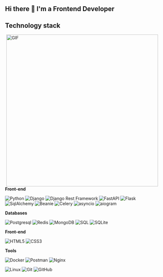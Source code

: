 ## Hi there 👋 I'm a Frontend Developer

## Technology stack

<img align="right" alt="GIF" src="https://media2.giphy.com/media/v1.Y2lkPTc5MGI3NjExMHpyMnZmM2d5c2pzb3Y2YmNleW5vamtwemRwNTRhZnE1aWUxcnJ5diZlcD12MV9pbnRlcm5hbF9naWZfYnlfaWQmY3Q9Zw/jBOOXxSJfG8kqMxT11/giphy.gif" width="500" height="500" />


**Front-end**

![Python](https://img.shields.io/badge/nextdotjs?style=flat-square&logo=Nextjs)
![Django](https://img.shields.io/badge/-Django-0aad48?style=flat-square&logo=Django)
![Django Rest Framework](https://img.shields.io/badge/DRF-red?style=flat-square&logo=Django)
![FastAPI](https://img.shields.io/badge/-FastAPI-%2300C7B7?style=flat-square&logo=FastAPI)
![Flask](https://img.shields.io/badge/-Flask-%232c3e50?style=flat-square&logo=Flask)
![SqlAlchemy](https://img.shields.io/badge/-SqlAlchemy-FCA121?style=flat-square&logo=SqlAlchemy)
![Beanie](https://img.shields.io/badge/-Beanie-FF6F00?style=flat-square&logo=Beanie&logoColor=white)
![Celery](https://img.shields.io/badge/-Celery-%2300C7B7?style=flat-square&logo=Celery)
![asyncio](https://img.shields.io/badge/-asyncio-333333?style=flat-square&logo=python&logoColor=white)
![aiogram](https://img.shields.io/badge/-aiogram-2C2D72?style=flat-square&logo=telegram&logoColor=white)


**Databases**

![Postgresql](https://img.shields.io/badge/-Postgresql-%232c3e50?style=flat-square&logo=Postgresql)
![Redis](https://img.shields.io/badge/-Redis-FCA121?style=flat-square&logo=Redis)
![MongoDB](https://img.shields.io/badge/-MongoDB-47A248?style=flat-square&logo=MongoDB)
![SQL](https://img.shields.io/badge/-SQL-003B57?style=flat-square&logo=postgresql&logoColor=white)
![SQLite](https://img.shields.io/badge/-SQLite-003B57?style=flat-square&logo=sqlite&logoColor=white)


**Front-end**

![HTML5](https://img.shields.io/badge/-HTML5-%23E44D27?style=flat-square&logo=html5&logoColor=ffffff)
![CSS3](https://img.shields.io/badge/-CSS3-%231572B6?style=flat-square&logo=css3)

**Tools**

![Docker](https://img.shields.io/badge/-Docker-46a2f1?style=flat-square&logo=docker&logoColor=white)
![Postman](https://img.shields.io/badge/Postman-FCA121?style=flat-square&logo=postman)
![Nginx](https://img.shields.io/badge/-Nginx-009639?style=flat-square&logo=nginx&logoColor=white)

![Linux](https://img.shields.io/badge/Linux-black?style=flat-square&logo=linux)
![Git](https://img.shields.io/badge/-Git-black?style=flat-square&logo=git)
![GitHub](https://img.shields.io/badge/-GitHub-181717?style=flat-square&logo=github)
